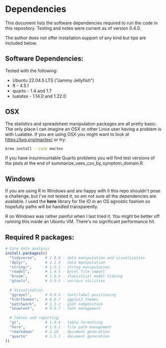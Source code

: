 # Dependencies

This document lists the software dependencies required to run the code in this repository. Testing and notes were current as of version 0.4.0.

The author does not offer installation support of any kind but tips are included below.

## Software Dependencies:

Tested with the following:

-   Ubuntu 22.04.5 LTS ("Jammy Jellyfish")
-   R - 4.5.1
-   quarto - 1.4 and 1.7
-   lualatex - 1.14.0 and 1.22.0

## OSX

The statistics and spreadsheet manipulation packages are all pretty basic. The only place I can imagine an OSX or other Linux user having a problem is with Lualatex. If you are using OSX you might want to look at <https://tug.org/mactex/> or try:

``` bash
brew install --cask mactex
```

If you have insurmountable Quarto problems you will find test versions of the plots at the end of summarize_vaes_csv_by_symptom_domain.R.

## Windows

If you are using R in Windows and are happy with it this repo shouldn't pose a challenge, but I've not tested it, so am not sure all the dependencies are available. I used the **here** library for file IO in an OS agnostic fashion so hopefully paths will be handled transparently.

R on Windows was rather painful when I last tried it. You might be better off running this inside an Ubuntu VM. There's no significant performance hit.

## Required R packages:

``` r
# Core data analysis
install.packages(c(
  "tidyverse",    # 2.0.0 - data manipulation and visualization
  "dplyr",        # 1.1.4 - data manipulation 
  "stringr",      # 1.5.1 - string manipulation
  "readxl",       # 1.4.5 - Excel file import
  "broom",        # 1.0.8 - statistical model tidying
  "gtools",       # 3.9.5 - various utilities
  
  # Visualization
  "ggrepel",      # 0.9.6 - text/label positioning
  "hrbrthemes",   # 0.8.7 - ggplot2 themes
  "patchwork",    # 1.3.2 - plot composition
  "showtext",     # 0.9.7 - font management
  
  # Tables and reporting
  "gt",           # 1.0.0 - table formatting
  "here",         # 1.0.1 - file path management
  "rmarkdown"     # 2.29  - document generation
  "quarto"        # 1.5.1 - document generation
))
```
